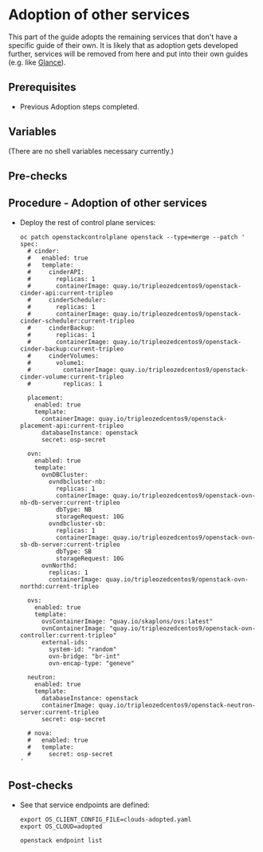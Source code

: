 # Adoption of other services

This part of the guide adopts the remaining services that don't have a
specific guide of their own. It is likely that as adoption gets
developed further, services will be removed from here and put into
their own guides (e.g. like
[Glance](https://github.com/openstack-k8s-operators/data-plane-adoption/blob/main/glance_adoption.md)).

## Prerequisites

* Previous Adoption steps completed.

## Variables

(There are no shell variables necessary currently.)

## Pre-checks

## Procedure - Adoption of other services


* Deploy the rest of control plane services:

  ```
  oc patch openstackcontrolplane openstack --type=merge --patch '
  spec:
    # cinder:
    #   enabled: true
    #   template:
    #     cinderAPI:
    #       replicas: 1
    #       containerImage: quay.io/tripleozedcentos9/openstack-cinder-api:current-tripleo
    #     cinderScheduler:
    #       replicas: 1
    #       containerImage: quay.io/tripleozedcentos9/openstack-cinder-scheduler:current-tripleo
    #     cinderBackup:
    #       replicas: 1
    #       containerImage: quay.io/tripleozedcentos9/openstack-cinder-backup:current-tripleo
    #     cinderVolumes:
    #       volume1:
    #         containerImage: quay.io/tripleozedcentos9/openstack-cinder-volume:current-tripleo
    #         replicas: 1

    placement:
      enabled: true
      template:
        containerImage: quay.io/tripleozedcentos9/openstack-placement-api:current-tripleo
        databaseInstance: openstack
        secret: osp-secret

    ovn:
      enabled: true
      template:
        ovnDBCluster:
          ovndbcluster-nb:
            replicas: 1
            containerImage: quay.io/tripleozedcentos9/openstack-ovn-nb-db-server:current-tripleo
            dbType: NB
            storageRequest: 10G
          ovndbcluster-sb:
            replicas: 1
            containerImage: quay.io/tripleozedcentos9/openstack-ovn-sb-db-server:current-tripleo
            dbType: SB
            storageRequest: 10G
        ovnNorthd:
          replicas: 1
          containerImage: quay.io/tripleozedcentos9/openstack-ovn-northd:current-tripleo

    ovs:
      enabled: true
      template:
        ovsContainerImage: "quay.io/skaplons/ovs:latest"
        ovnContainerImage: "quay.io/tripleozedcentos9/openstack-ovn-controller:current-tripleo"
        external-ids:
          system-id: "random"
          ovn-bridge: "br-int"
          ovn-encap-type: "geneve"

    neutron:
      enabled: true
      template:
        databaseInstance: openstack
        containerImage: quay.io/tripleozedcentos9/openstack-neutron-server:current-tripleo
        secret: osp-secret

    # nova:
    #   enabled: true
    #   template:
    #     secret: osp-secret
  '
  ```


## Post-checks

* See that service endpoints are defined:

  ```
  export OS_CLIENT_CONFIG_FILE=clouds-adopted.yaml
  export OS_CLOUD=adopted

  openstack endpoint list
  ```

